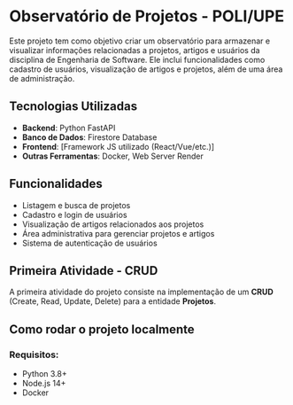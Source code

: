 # Observatório de Projetos - POLI/UPE

Este projeto tem como objetivo criar um observatório para armazenar e visualizar informações relacionadas a projetos, artigos e usuários da disciplina de Engenharia de Software. Ele inclui funcionalidades como cadastro de usuários, visualização de artigos e projetos, além de uma área de administração.

## Tecnologias Utilizadas

- **Backend**: Python FastAPI
- **Banco de Dados**: Firestore Database
- **Frontend**: [Framework JS utilizado (React/Vue/etc.)]
- **Outras Ferramentas**: Docker, Web Server Render

## Funcionalidades

- Listagem e busca de projetos
- Cadastro e login de usuários
- Visualização de artigos relacionados aos projetos
- Área administrativa para gerenciar projetos e artigos
- Sistema de autenticação de usuários

## Primeira Atividade - CRUD

A primeira atividade do projeto consiste na implementação de um **CRUD** (Create, Read, Update, Delete) para a entidade **Projetos**.

## Como rodar o projeto localmente

### Requisitos:

- Python 3.8+
- Node.js 14+
- Docker
